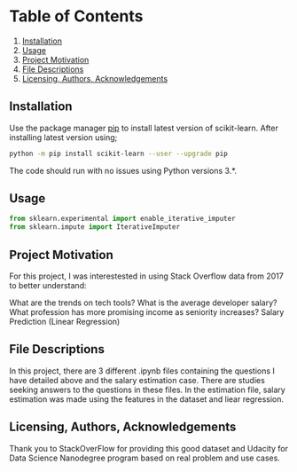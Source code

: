 # Table of Contents

1. [Installation](#my-first-title)
2. [Usage](#my-second-title)
3. [Project Motivation](#my-second-title)
4. [File Descriptions](#my-second-title)
5. [Licensing, Authors, Acknowledgements](#my-second-title)

## Installation

Use the package manager [pip](https://pip.pypa.io/en/stable/) to install latest version of scikit-learn. After installing latest version using;

```bash
python -m pip install scikit-learn --user --upgrade pip 
```
The code should run with no issues using Python versions 3.*.

## Usage

```python
from sklearn.experimental import enable_iterative_imputer
from sklearn.impute import IterativeImputer
```

## Project Motivation
For this project, I was interestested in using Stack Overflow data from 2017 to better understand:

What are the trends on tech tools?
What is the average developer salary? 
What profession has more promising income as seniority increases? 
Salary Prediction (Linear Regression)

## File Descriptions
In this project, there are 3 different .ipynb files containing the questions I have detailed above and the salary estimation case. There are studies seeking answers to the questions in these files. In the estimation file, salary estimation was made using the features in the dataset and liear regression.


## Licensing, Authors, Acknowledgements
Thank you to StackOverFlow for providing this good dataset and Udacity for Data Science Nanodegree program based on real problem and use cases.
